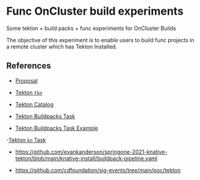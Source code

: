 # Func OnCluster build experiments
Some tekton + build packs + func experiments for OnCluster Builds

The objective of this experiment is to enable users to build func projects in a remote cluster which has Tekton Installed. 



## References


- [Proposal](https://docs.google.com/document/d/1iQFVtfsrYb4pp616h3B_IXQB1Cck1oxt7ypZyU8ChzE/edit)

- [Tekton `tkn`](https://github.com/tektoncd/cli)

- [Tekton Catalog](https://github.com/tektoncd/catalog/)

- [Tekton Buildpacks Task](https://github.com/tektoncd/catalog/tree/main/task/buildpacks/0.3)

- [Tekton Buildpacks Task Example](https://buildpacks.io/docs/tools/tekton/)

-[Tekton `kn` Task](https://github.com/tektoncd/catalog/blob/main/task/kn/0.1/kn.yaml)

- https://github.com/evankanderson/springone-2021-knative-tekton/blob/main/knative-install/buildpack-pipeline.yaml

- https://github.com/cdfoundation/sig-events/tree/main/poc/tekton 


